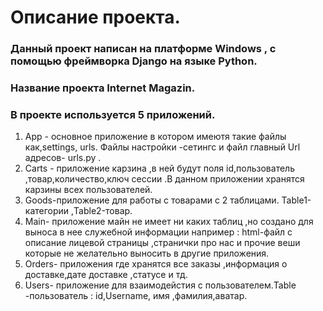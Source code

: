 # Описание проекта.
### Данный проект написан на платформе Windows , c помощью фреймворка Django на языке Python.
### Название проекта Internet Magazin.
### В проекте используется 5 приложений.
1. App - основное приложение в котором имеютя такие файлы как,settings,
urls. Файлы настройки -сетингс и файл  главный Url адресов- urls.py .
2. Carts - приложение карзина ,в ней будут поля id,пользователь ,товар,количество,ключ сессии .В данном приложении хранятся карзины всех пользователей.
3. Goods-приложение для работы с товарами с 2 таблицами. Table1-категории ,Table2-товар.
4. Main- приложение майн не имеет ни каких таблиц ,но создано для выноса в нее служебной информации например :
html-файл с описание лицевой страницы ,странички про нас и прочие веши которые не желательно выносить в другие приложения.
5. Orders- приложения где хранятся все заказы ,информация о доставке,дате доставке ,статусе и тд.
6. Users- приложение для взаимодейстия с пользователем.Table -пользователь : id,Username, имя ,фамилия,аватар.